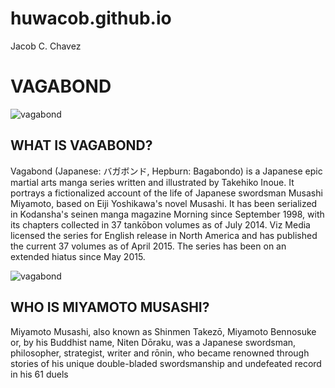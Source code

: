 # huwacob.github.io
Jacob C. Chavez 
# VAGABOND

![vagabond](https://d28hgpri8am2if.cloudfront.net/book_images/onix/cvr9781421577449/vagabond-vol-37-9781421577449_hr.jpg)
## WHAT IS VAGABOND?
Vagabond (Japanese: バガボンド, Hepburn: Bagabondo) is a Japanese epic martial arts manga series written and illustrated by Takehiko Inoue. It portrays a fictionalized account of the life of Japanese swordsman Musashi Miyamoto, based on Eiji Yoshikawa's novel Musashi. It has been serialized in Kodansha's seinen manga magazine Morning since September 1998, with its chapters collected in 37 tankōbon volumes as of July 2014. Viz Media licensed the series for English release in North America and has published the current 37 volumes as of April 2015. The series has been on an extended hiatus since May 2015.

![vagabond](https://www.google.com/url?sa=i&url=https%3A%2F%2Fvagabond.fandom.com%2Fwiki%2FMusashi_Miyamoto&psig=AOvVaw1UrK5pfo9CUcdiVnrmnWk-&ust=1701835740533000&source=images&cd=vfe&opi=89978449&ved=0CBIQjRxqFwoTCNiOjr2494IDFQAAAAAdAAAAABAO)
## WHO IS MIYAMOTO MUSASHI?
Miyamoto Musashi, also known as Shinmen Takezō, Miyamoto Bennosuke or, by his Buddhist name, Niten Dōraku, was a Japanese swordsman, philosopher, strategist, writer and rōnin, who became renowned through stories of his unique double-bladed swordsmanship and undefeated record in his 61 duels
